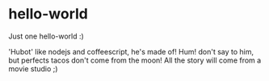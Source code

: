 # hello-world
Just one hello-world :)

'Hubot' like nodejs and coffeescript, he's made of! Hum! don't say to him, but perfects tacos don't come from the moon! All the story will come from a movie studio ;)
